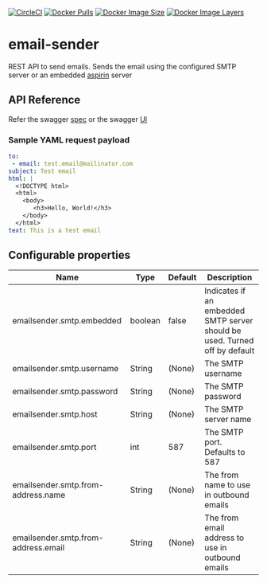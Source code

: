 [![CircleCI](https://circleci.com/gh/devatherock/email-sender.svg?style=svg)](https://circleci.com/gh/devatherock/email-sender)
[![Docker Pulls](https://img.shields.io/docker/pulls/devatherock/email-sender.svg)](https://hub.docker.com/r/devatherock/email-sender/)
[![Docker Image Size](https://img.shields.io/docker/image-size/devatherock/email-sender.svg?sort=date)](https://hub.docker.com/r/devatherock/email-sender/)
[![Docker Image Layers](https://img.shields.io/microbadger/layers/devatherock/email-sender.svg)](https://microbadger.com/images/devatherock/email-sender)
# email-sender
REST API to send emails. Sends the email using the configured SMTP server or an embedded [aspirin](https://github.com/masukomi/aspirin) server

## API Reference
Refer the swagger [spec](https://smtp-email-sender-api.herokuapp.com/swagger/v3/api-docs) or the swagger 
[UI](https://smtp-email-sender-api.herokuapp.com/swagger-ui.html)

### Sample YAML request payload
```yaml
to:
 - email: test.email@mailinator.com
subject: Test email
html: |
  <!DOCTYPE html>
  <html>
    <body>
       <h3>Hello, World!</h3>
    </body>
  </html>
text: This is a test email
```

## Configurable properties

| Name                                  |   Type       |   Default        |   Description                                                                     |
|---------------------------------------|--------------|------------------|-----------------------------------------------------------------------------------|
| emailsender.smtp.embedded             |   boolean    |   false          |   Indicates if an embedded SMTP server should be used. Turned off by default      |
| emailsender.smtp.username             |   String     |   (None)         |   The SMTP username                                                               |
| emailsender.smtp.password             |   String     |   (None)         |   The SMTP password                                                               |
| emailsender.smtp.host                 |   String     |   (None)         |   The SMTP server name                                                            |
| emailsender.smtp.port                 |   int        |   587            |   The SMTP port. Defaults to 587                                                  |
| emailsender.smtp.from-address.name    |   String     |   (None)         |   The from name to use in outbound emails                                         |
| emailsender.smtp.from-address.email   |   String     |   (None)         |   The from email address to use in outbound emails                                |
